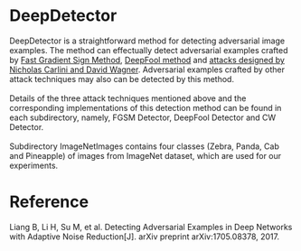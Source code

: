 # DeepDetector
DeepDetector is a straightforward method for detecting adversarial image examples. The method can effectually detect adversarial examples crafted by [Fast Gradient Sign Method](https://arxiv.org/pdf/1412.6572.pdf), [DeepFool method](http://www.cv-foundation.org/openaccess/content_cvpr_2016/papers/Moosavi-Dezfooli_DeepFool_A_Simple_CVPR_2016_paper.pdf) and [attacks designed by Nicholas Carlini and David Wagner](https://arxiv.org/pdf/1608.04644.pdf). Adversarial examples crafted by other attack techniques may also can be detected by this method.<br>
<br>Details of the three attack techniques mentioned above and the corresponding implementations of this detection method can be found in each subdirectory, namely, FGSM Detector, DeepFool Detector and CW Detector.<br> 
<br>Subdirectory ImageNetImages contains four classes (Zebra, Panda, Cab and Pineapple) of images from ImageNet dataset, which are used for our experiments.<br>

# Reference
Liang B, Li H, Su M, et al. Detecting Adversarial Examples in Deep Networks with Adaptive Noise Reduction[J]. arXiv preprint arXiv:1705.08378, 2017.
